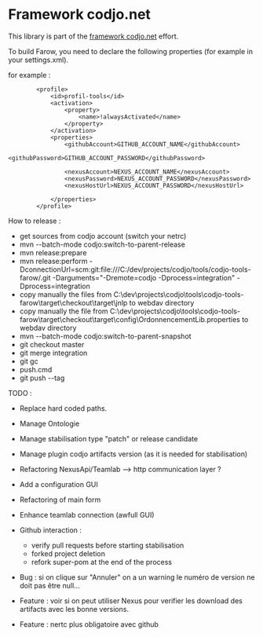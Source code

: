 Framework codjo.net
===================

This library is part of the [framework codjo.net](http://codjo.net) effort.


To build Farow, you need to declare the following properties (for example in your settings.xml).

for example :
```
        <profile>
            <id>profil-tools</id>
            <activation>
                <property>
                    <name>!alwaysActivated</name>
                </property>
            </activation>
            <properties>
                <githubAccount>GITHUB_ACCOUNT_NAME</githubAccount>
                <githubPassword>GITHUB_ACCOUNT_PASSWORD</githubPassword>

                <nexusAccount>NEXUS_ACCOUNT_NAME</nexusAccount>
                <nexusPassword>NEXUS_ACCOUNT_PASSWORD</nexusPassword>
                <nexusHostUrl>NEXUS_ACCOUNT_PASSWORD</nexusHostUrl>

            </properties>
        </profile>
```

How to release :
* get sources from codjo account (switch your netrc)
* mvn --batch-mode codjo:switch-to-parent-release
* mvn release:prepare
* mvn release:perform -DconnectionUrl=scm:git:file:///C:/dev/projects/codjo/tools/codjo-tools-farow/.git -Darguments="-Dremote=codjo -Dprocess=integration" -Dprocess=integration
* copy manually the files from C:\dev\projects\codjo\tools\codjo-tools-farow\target\checkout\target\jnlp to webdav directory
* copy manually the file from C:\dev\projects\codjo\tools\codjo-tools-farow\target\checkout\target\config\OrdonnencementLib.properties to webdav directory
* mvn --batch-mode codjo:switch-to-parent-snapshot
* git checkout master
* git merge integration
* git gc
* push.cmd
* git push --tag


TODO :
* Replace hard coded paths.
* Manage Ontologie

* Manage stabilisation type "patch" or release candidate
* Manage plugin codjo artifacts version (as it is needed for stabilisation)
* Refactoring NexusApi/Teamlab --> http communication layer ?
* Add a configuration GUI
* Refactoring of main form
* Enhance teamlab connection (awfull GUI)
* Github interaction :
   - verify pull requests before starting stabilisation
   - forked project deletion
   - refork super-pom at the end of the process
* Bug : si on clique sur "Annuler" on a un warning le numéro de version ne doit pas être null...
* Feature : voir si on peut utiliser Nexus pour verifier les download des artifacts avec les bonne versions.
* Feature : nertc plus obligatoire avec github
